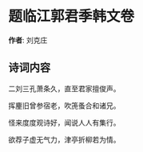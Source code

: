 # 题临江郭君季韩文卷

**作者**: 刘克庄

## 诗词内容

二刘三孔萧条久，直至君家擅俊声。

挥麈旧曾参宿老，吹箎蚤合和诸兄。

怪来度度观诗好，闻说人人有集行。

欲荐子虚无气力，津亭折柳若为情。

